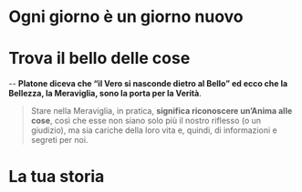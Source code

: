 # Ogni giorno è un giorno nuovo

# Trova il bello delle cose

--
**Platone diceva che “il Vero si nasconde dietro al Bello” ed ecco che la Bellezza, la Meraviglia, sono la porta per la Verità**.

> Stare nella Meraviglia, in pratica,  **significa riconoscere un’Anima alle cose**, così che esse non siano solo più il nostro riflesso (o un giudizio), ma sia cariche della loro vita e, quindi, di informazioni e segreti per noi.

# La tua storia 


<!--stackedit_data:
eyJoaXN0b3J5IjpbLTE5MDI2ODI2ODZdfQ==
-->